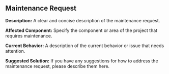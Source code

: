## Maintenance Request

**Description:**
A clear and concise description of the maintenance request.

**Affected Component:**
Specify the component or area of the project that requires maintenance.

**Current Behavior:**
A description of the current behavior or issue that needs attention.

**Suggested Solution:**
If you have any suggestions for how to address the maintenance request, please describe them here.
